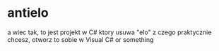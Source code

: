 # antielo

a wiec tak, to jest projekt w C#
ktory usuwa "elo" z czego praktycznie chcesz,
otworz to sobie w Visual C# or something
